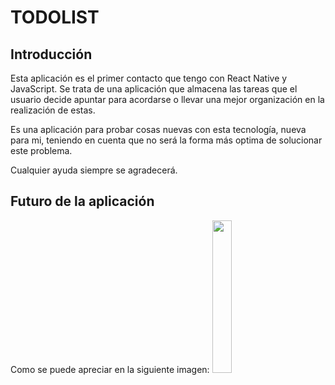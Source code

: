 # TODOLIST
## Introducción
Esta aplicación es el primer contacto que tengo con React Native y JavaScript. Se trata de una aplicación que almacena las tareas que el usuario decide apuntar para acordarse o llevar una mejor organización en la realización de estas.

Es una aplicación para probar cosas nuevas con esta tecnología, nueva para mi, teniendo en cuenta que no será la forma más optima de solucionar este problema.

Cualquier ayuda siempre se agradecerá.

## Futuro de la aplicación
Como se puede apreciar en la siguiente imagen:
<img src="ttps://user-images.githubusercontent.com/94826968/150876434-1ca550cc-2aa2-44e2-a20b-c5d2a35cf2ac.jpg" width=25% height=25%/>